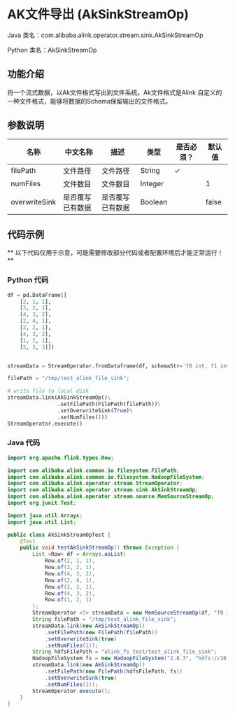 # AK文件导出 (AkSinkStreamOp)
Java 类名：com.alibaba.alink.operator.stream.sink.AkSinkStreamOp

Python 类名：AkSinkStreamOp


## 功能介绍
将一个流式数据，以Ak文件格式写出到文件系统。Ak文件格式是Alink 自定义的一种文件格式，能够将数据的Schema保留输出的文件格式。

## 参数说明

| 名称 | 中文名称 | 描述 | 类型 | 是否必须？ | 默认值 |
| --- | --- | --- | --- | --- | --- |
| filePath | 文件路径 | 文件路径 | String | ✓ |  |
| numFiles | 文件数目 | 文件数目 | Integer |  | 1 |
| overwriteSink | 是否覆写已有数据 | 是否覆写已有数据 | Boolean |  | false |

## 代码示例

** 以下代码仅用于示意，可能需要修改部分代码或者配置环境后才能正常运行！**

### Python 代码
```python
df = pd.DataFrame([
    [2, 1, 1],
    [3, 2, 1],
    [4, 3, 2],
    [2, 4, 1],
    [2, 2, 1],
    [4, 3, 2],
    [1, 2, 1],
    [5, 3, 3]])


streamData = StreamOperator.fromDataframe(df, schemaStr='f0 int, f1 int, label int')

filePath = "/tmp/test_alink_file_sink";

# write file to local disk
streamData.link(AkSinkStreamOp()\
				.setFilePath(FilePath(filePath))\
				.setOverwriteSink(True)\
				.setNumFiles(1))
StreamOperator.execute()
```
### Java 代码
```java
import org.apache.flink.types.Row;

import com.alibaba.alink.common.io.filesystem.FilePath;
import com.alibaba.alink.common.io.filesystem.HadoopFileSystem;
import com.alibaba.alink.operator.stream.StreamOperator;
import com.alibaba.alink.operator.stream.sink.AkSinkStreamOp;
import com.alibaba.alink.operator.stream.source.MemSourceStreamOp;
import org.junit.Test;

import java.util.Arrays;
import java.util.List;

public class AkSinkStreamOpTest {
	@Test
	public void testAkSinkStreamOp() throws Exception {
		List <Row> df = Arrays.asList(
			Row.of(2, 1, 1),
			Row.of(3, 2, 1),
			Row.of(4, 3, 2),
			Row.of(2, 4, 1),
			Row.of(2, 2, 1),
			Row.of(4, 3, 2),
			Row.of(1, 2, 1)
		);
		StreamOperator <?> streamData = new MemSourceStreamOp(df, "f0 int, f1 int, label int");
		String filePath = "/tmp/test_alink_file_sink";
		streamData.link(new AkSinkStreamOp()
			.setFilePath(new FilePath(filePath))
			.setOverwriteSink(true)
			.setNumFiles(1));
		String hdfsFilePath = "alink_fs_test/test_alink_file_sink";
		HadoopFileSystem fs = new HadoopFileSystem("2.8.3", "hdfs://10.101.201.169:9000");
		streamData.link(new AkSinkStreamOp()
			.setFilePath(new FilePath(hdfsFilePath, fs))
			.setOverwriteSink(true)
			.setNumFiles(1));
		StreamOperator.execute();
	}
}
```
